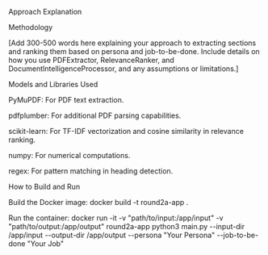 Approach Explanation

Methodology

[Add 300-500 words here explaining your approach to extracting sections and ranking them based on persona and job-to-be-done. Include details on how you use PDFExtractor, RelevanceRanker, and DocumentIntelligenceProcessor, and any assumptions or limitations.]

Models and Libraries Used





PyMuPDF: For PDF text extraction.



pdfplumber: For additional PDF parsing capabilities.



scikit-learn: For TF-IDF vectorization and cosine similarity in relevance ranking.



numpy: For numerical computations.



regex: For pattern matching in heading detection.

How to Build and Run





Build the Docker image: docker build -t round2a-app .



Run the container: docker run -it -v "path/to/input:/app/input" -v "path/to/output:/app/output" round2a-app python3 main.py --input-dir /app/input --output-dir /app/output --persona "Your Persona" --job-to-be-done "Your Job"